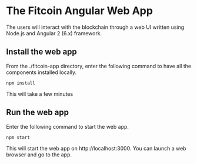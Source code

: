 # The Fitcoin Angular Web App

The users will interact with the blockchain through a web UI written using Node.js and Angular 2 (6.x) framework.

## Install the web app

From the ./fitcoin-app directory, enter the following command to have all the components installed locally.

```
npm install
```

This will take a few minutes

## Run the web app

Enter the following command to start the web app.

```
npm start
```

This will start the web app on http://localhost:3000. You can launch a web browser and go to the app.